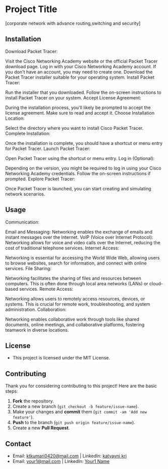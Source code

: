 # Project Title
[corporate network with advance routing,switching and security]

## Installation

Download Packet Tracer:

Visit the Cisco Networking Academy website or the official Packet Tracer download page.
Log in with your Cisco Networking Academy account. If you don't have an account, you may need to create one.
Download the Packet Tracer installer suitable for your operating system.
Install Packet Tracer:

Run the installer that you downloaded.
Follow the on-screen instructions to install Packet Tracer on your system.
Accept License Agreement:

During the installation process, you'll likely be prompted to accept the license agreement. Make sure to read and accept it.
Choose Installation Location:

Select the directory where you want to install Cisco Packet Tracer.
Complete Installation:

Once the installation is complete, you should have a shortcut or menu entry for Packet Tracer.
Launch Packet Tracer:

Open Packet Tracer using the shortcut or menu entry.
Log in (Optional):

Depending on the version, you might be required to log in using your Cisco Networking Academy credentials. Follow the on-screen instructions if prompted.
Explore Packet Tracer:

Once Packet Tracer is launched, you can start creating and simulating network scenarios.
## Usage

Communication:

Email and Messaging: Networking enables the exchange of emails and instant messages over the Internet.
VoIP (Voice over Internet Protocol): Networking allows for voice and video calls over the Internet, reducing the cost of traditional telephone services.
Internet Access:

Networking is essential for accessing the World Wide Web, allowing users to browse websites, search for information, and connect with online services.
File Sharing:

Networking facilitates the sharing of files and resources between computers. This is often done through local area networks (LANs) or cloud-based services.
Remote Access:

Networking allows users to remotely access resources, devices, or systems. This is crucial for remote work, troubleshooting, and system administration.
Collaboration:

Networking enables collaborative work through tools like shared documents, online meetings, and collaborative platforms, fostering teamwork in diverse locations.
## License
- This project is licensed under the MIT License. 

## Contributing
Thank you for considering contributing to this project! Here are the basic steps:
1. **Fork** the repository.
2. Create a new branch (`git checkout -b feature/issue-name`).
3. Make your changes and **commit** them (`git commit -am 'Add new feature'`).
4. **Push** to the branch (`git push origin feature/issue-name`).
5. Create a new **Pull Request**.

## Contact
- Email: [ktkumari0420@mail.com](mailto:your@mail.com) | LinkedIn: [katyayni kri](https://www.linkedin.com/in/your-address/)
- Email: [your1@mail.com](mailto:your1@mail.com) | LinkedIn: [Your1 Name](https://www.linkedin.com/in/your-address2/)
